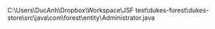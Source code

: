 C:\Users\DucAnh\Dropbox\Workspace\JSF test\dukes-forest\dukes-store\src\java\com\forest\entity\Administrator.java
